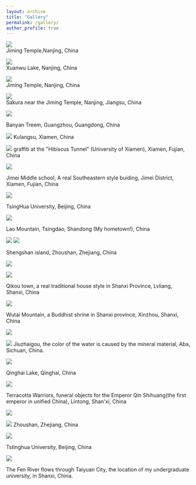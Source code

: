 ```yaml
---
layout: archive
title: "Gallery"
permalink: /gallery/
author_profile: true
---
```


![](http://konic-nlp.github.io/images/20200323_2.JPG)  
Jiming Temple,Nanjing, China

![](http://konic-nlp.github.io/images/DSC_3985.jpg)  
Xuanwu Lake, Nanjing, China

![](http://konic-nlp.github.io/images/DSC_4025.jpg)  
Jiming Temple, Nanjing, China

![](http://konic-nlp.github.io/images/DSC_4026.jpg)  
Sakura near the Jiming Temple, Nanjing, Jiangsu, China

![](https://konic-nlp.github.io/DSC_435w1.jpg)

Banyan Treem, Guangzhou, Guangdong, China

![](https://konic-nlp.github.io/DSC_5280.jpg)
Kulangsu, Xiamen, China

![](https://konic-nlp.github.io/DSC_5542.jpg)
graffiti at the "Hibiscus Tunnel" (University of Xiamen), Xiamen, Fujian, China

![](https://konic-nlp.github.io//DSC_5609.jpg)

Jimei Middle school, A real Southeastern style buiding, Jimei District, Xiamen, Fujian, China

![](https://konic-nlp.github.io/DSC_6368.jpg)

TsingHua University, Beijing, China

![](https://konic-nlp.github.io/IMG_2996.JPG)

Lao Mountain, Tsingdao, Shandong (My hometown!), China

![](https://konic-nlp.github.io/files/20200628_2.JPG)
![](https://konic-nlp.github.io/files/20200628_7.JPG)

Shengshan island, Zhoushan, Zhejiang, China

![](https://konic-nlp.github.io/files/DSC_2401.JPG)

![](https://konic-nlp.github.io/files/DSC_2601.JPG)

Qikou town, a real traditional house style in Shanxi Province, Lvliang, Shanxi, China

![](https://konic-nlp.github.io/files/DSC_3064_1.JPG)

Wutai Mountain, a Buddhist shrine in Shanxi province, Xinzhou, Shanxi, China

![](https://konic-nlp.github.io/files/DSC_5955.JPG)

![](https://konic-nlp.github.io/files/DSC_5999.JPG)
Jiuzhaigou, the color of the water is caused by the mineral material, Aba, Sichuan, China.

![](https://konic-nlp.github.io/files/DSC_6616.JPG)

Qinghai Lake, Qinghai, China

![](https://konic-nlp.github.io/files/IMG_3554.JPG)

Terracotta Warriors, funeral objects for the Emperor Qin Shihuang(the first emperor in unified China), Lintong, Shan'xi, China

![](https://konic-nlp.github.io/files/20200628_4.JPG)

![](https://konic-nlp.github.io/files/20200628_8.JPG)
Zhoushan, Zhejiang, China

![](https://konic-nlp.github.io/files/DSC_6390.jpg)

Tstinghua University, Beijing, China

![](https://konic-nlp.github.io/files/DSC_6956.jpg)

The Fen River flows through Taiyuan City, the location of my undergraduate university, in Shanxi, China.
